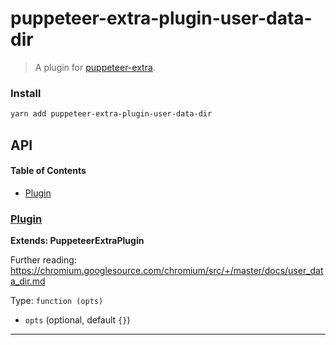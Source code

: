 # puppeteer-extra-plugin-user-data-dir

> A plugin for [puppeteer-extra](https://github.com/berstend/puppeteer-extra).

### Install

```bash
yarn add puppeteer-extra-plugin-user-data-dir
```

## API

<!-- Generated by documentation.js. Update this documentation by updating the source code. -->

#### Table of Contents

-   [Plugin](#plugin)

### [Plugin](https://github.com/berstend/puppeteer-extra/blob/ba731a069a64c0e6e65a16a8bf403b51ed6aacba/packages/puppeteer-extra-plugin-user-data-dir/index.js#L19-L113)

**Extends: PuppeteerExtraPlugin**

Further reading:
<https://chromium.googlesource.com/chromium/src/+/master/docs/user_data_dir.md>

Type: `function (opts)`

-   `opts`   (optional, default `{}`)

* * *
